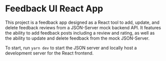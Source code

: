 # Feedback UI React App

This project is a feedback app designed as a React tool to add, update, and delete feedback reviews from a JSON-Server mock backend API. It features the ability to add feedback posts including a review and rating, as well as the ability to update and delete feedback from the mock JSON-Server.


To start, run `yarn dev` to start the JSON server and locally host a development server for the React frontend.
